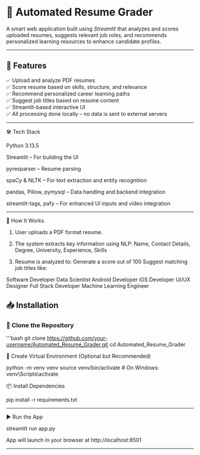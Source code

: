 # 🧠 Automated Resume Grader

A smart  web application built using *Streamlit* that analyzes and scores uploaded resumes, suggests relevant job roles, and recommends personalized learning resources to enhance candidate profiles.

---

## 🚀 Features

✅ Upload and analyze PDF resumes  
✅ Score resume based on skills, structure, and relevance  
✅ Recommend personalized career learning paths  
✅ Suggest job titles based on resume content  
✅ Streamlit-based interactive UI  
✅ All processing done locally – no data is sent to external servers

---

🛠 Tech Stack

Python 3.13.5

Streamlit – For building the UI

pyresparser – Resume parsing

spaCy & NLTK – For text extraction and entity recognition

pandas, Pillow, pymysql – Data handling and backend integration

streamlit-tags, pafy – For enhanced UI inputs and video integration

---

🧪 How It Works

1. User uploads a PDF format resume.

2. The system extracts key information using NLP:
Name, Contact Details, Degree, University, Experience, Skills

3. Resume is analyzed to:
Generate a score out of 100
Suggest matching job titles like:

Software Developer
Data Scientist
Android Developer
iOS Developer
UI/UX Designer
Full Stack Developer
Machine Learning Engineer



## 📥 Installation

### 🔗 Clone the Repository

'''bash
git clone https://github.com/your-username/Automated_Resume_Grader.git
cd Automated_Resume_Grader

🧱 Create Virtual Environment (Optional but Recommended)

python -m venv venv
source venv/bin/activate   # On Windows: venv\Scripts\activate

📦 Install Dependencies

pip install -r requirements.txt

---

▶ Run the App

streamlit run app.py

App will launch in your browser at http://localhost:8501


---
